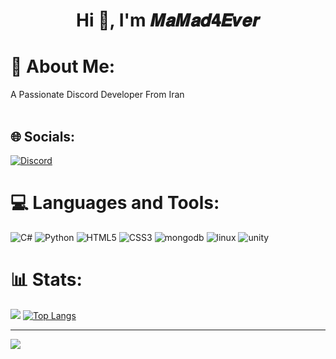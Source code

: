 <h1 align="center">
   <a herf="https://github.com/MaMad4Ever"> Hi 👋, I'm 𝑴𝒂𝑴𝒂𝒅𝟒𝑬𝒗𝒆𝒓
 </h1>
    
# 💫 About Me:
A Passionate Discord Developer From Iran<br><br>

## 🌐 Socials:
[![Discord](https://img.shields.io/badge/Discord-%237289DA.svg?logo=discord&logoColor=white)](https://discord.gg/qKxC53nzJa)

# 💻 Languages and Tools:
![C#](https://img.shields.io/badge/c%23-6a329f?style=for-the-badge&logo=c-sharp&logoColor=white) ![Python](https://img.shields.io/badge/python-0b5394?style=for-the-badge&logo=python&logoColor=white) ![HTML5](https://img.shields.io/badge/html5-%23E34F26.svg?style=for-the-badge&logo=html5&logoColor=white) ![CSS3](https://img.shields.io/badge/css3-171bac?style=for-the-badge&logo=css3&logoColor=white) ![mongodb](https://img.shields.io/badge/mongodb-3FA037?style=for-the-badge&logo=mongodb&logoColor=white) ![linux](https://img.shields.io/badge/linux-3F3E42?style=for-the-badge&logo=linux&logoColor=white) ![unity](https://img.shields.io/badge/unity-%23000000?style=for-the-badge&logo=unity&logoColor=white) 
# 📊 Stats:
![](https://github-readme-stats.vercel.app/api?username=MaMad4Ever&theme=radical&hide_border=false&include_all_commits=false&count_private=false) [![Top Langs](https://github-readme-stats.vercel.app/api/top-langs/?username=MaMad4Ever&layout=compact&theme=radical&hide)](https://github.com/Spicy1Code) <br/>


---
[![](https://visitcount.itsvg.in/api?id=MaMad4Ever&icon=0&color=0)](https://visitcount.itsvg.in) 

<!-- Ends -->

